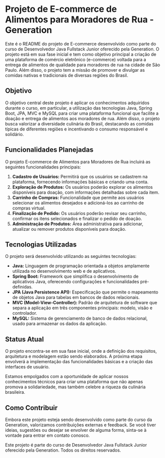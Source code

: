 # Projeto de E-commerce de Alimentos para Moradores de Rua - Generation

Este é o README do projeto de E-commerce desenvolvido como parte do curso de Desenvolvedor Java Fullstack Junior oferecido pela Generation. O projeto está em sua fase inicial e tem como objetivo principal a criação de uma plataforma de comércio eletrônico (e-commerce) voltada para a entrega de alimentos de qualidade para moradores de rua na cidade de São Paulo. Além disso, o projeto tem a missão de promover e divulgar as comidas nativas e tradicionais de diversas regiões do Brasil.

## Objetivo

O objetivo central deste projeto é aplicar os conhecimentos adquiridos durante o curso, em particular, a utilização das tecnologias Java, Spring Boot, JPA, MVC e MySQL para criar uma plataforma funcional que facilite a doação e entrega de alimentos aos moradores de rua. Além disso, o projeto busca valorizar a diversidade culinária do Brasil, destacando as comidas típicas de diferentes regiões e incentivando o consumo responsável e solidário.

## Funcionalidades Planejadas

O projeto E-commerce de Alimentos para Moradores de Rua incluirá as seguintes funcionalidades principais:

1. **Cadastro de Usuários:** Permitirá que os usuários se cadastrem na plataforma, fornecendo informações básicas e criando uma conta.
2. **Exploração de Produtos:** Os usuários poderão explorar os alimentos disponíveis para doação, com informações detalhadas sobre cada item.
3. **Carrinho de Compras:** Funcionalidade que permite aos usuários selecionar os alimentos desejados e adicioná-los ao carrinho de compras virtual.
4. **Finalização de Pedido:** Os usuários poderão revisar seu carrinho, confirmar os itens selecionados e finalizar o pedido de doação.
5. **Administração de Produtos:** Área administrativa para adicionar, atualizar ou remover produtos disponíveis para doação.

## Tecnologias Utilizadas

O projeto será desenvolvido utilizando as seguintes tecnologias:

- **Java:** Linguagem de programação orientada a objetos amplamente utilizada no desenvolvimento web e de aplicativos.
- **Spring Boot:** Framework que simplifica o desenvolvimento de aplicativos Java, oferecendo configurações e funcionalidades pré-definidas.
- **JPA (Java Persistence API):** Especificação que permite o mapeamento de objetos Java para tabelas em bancos de dados relacionais.
- **MVC (Model-View-Controller):** Padrão de arquitetura de software que separa a aplicação em três componentes principais: modelo, visão e controlador.
- **MySQL:** Sistema de gerenciamento de banco de dados relacional, usado para armazenar os dados da aplicação.

## Status Atual

O projeto encontra-se em sua fase inicial, onde a definição dos requisitos, arquitetura e modelagem estão sendo elaborados. A próxima etapa envolverá a implementação das funcionalidades básicas e a criação das interfaces de usuário.

Estamos empolgados com a oportunidade de aplicar nossos conhecimentos técnicos para criar uma plataforma que não apenas promova a solidariedade, mas também celebre a riqueza da culinária brasileira.

## Como Contribuir

Embora este projeto esteja sendo desenvolvido como parte do curso da Generation, valorizamos contribuições externas e feedback. Se você tiver ideias, sugestões ou desejar se envolver de alguma forma, sinta-se à vontade para entrar em contato conosco.

Este projeto é parte do curso de Desenvolvedor Java Fullstack Junior oferecido pela Generation. Todos os direitos reservados.
